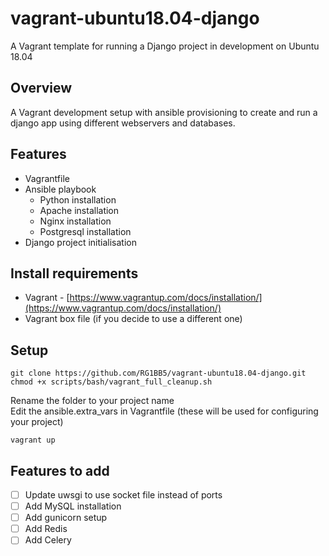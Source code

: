 # vagrant-ubuntu18.04-django
A Vagrant template for running a Django project in development on Ubuntu 18.04

## Overview
A Vagrant development setup with ansible provisioning to create and run a django app using different webservers and databases.

## Features
- Vagrantfile
- Ansible playbook
  - Python installation
  - Apache installation
  - Nginx installation
  - Postgresql installation
- Django project initialisation


## Install requirements
- Vagrant - [https://www.vagrantup.com/docs/installation/](https://www.vagrantup.com/docs/installation/)
- Vagrant box file (if you decide to use a different one)

## Setup
    git clone https://github.com/RG1BB5/vagrant-ubuntu18.04-django.git
    chmod +x scripts/bash/vagrant_full_cleanup.sh

Rename the folder to your project name  
Edit the ansible.extra_vars in Vagrantfile (these will be used for configuring your project)

    vagrant up

## Features to add
- [ ] Update uwsgi to use socket file instead of ports
- [ ] Add MySQL installation
- [ ] Add gunicorn setup
- [ ] Add Redis
- [ ] Add Celery
